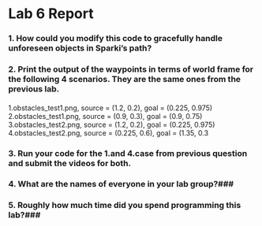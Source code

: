 # Lab 6 Report #

### 1. How could you modify this code to gracefully handle unforeseen objects in Sparki’s path? ###

### 2. Print the output of the waypoints in terms of world frame for the following 4 scenarios. They are the same ones from the previous lab. ###

#### 
1.obstacles_test1.png, source = (1.2, 0.2), goal = (0.225, 0.975)
2.obstacles_test1.png, source = (0.9, 0.3), goal = (0.9, 0.75)
3.obstacles_test2.png, source = (1.2, 0.2), goal = (0.225, 0.975)
4.obstacles_test2.png, source = (0.225, 0.6), goal = (1.35, 0.3
####

### 3. Run your code for the 1.and 4.case from previous question and submit the videos for both. ###

### 4. What are the names of everyone in your lab group?###
 

### 5. Roughly how much time did you spend programming this lab?###


